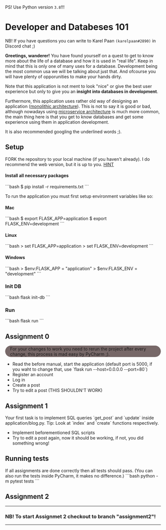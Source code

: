 PS! Use Python version `3.8`!!!

<h1>Developer and Databeses 101</h1>

NB! If you have questions you can write to Karel Paan <code>(karelpaan#2890)</code> in Discord chat ;)

**Greetings, wanderer!** You have found yourself on a quest to get to know more about the life of a database and how it is used in "real life".
Keep in mind that this is only one of many uses for a database. Development being the most common usa we will be talking about just that. And ofcourse you will have plenty of opporunities to make your hands dirty. 

Note that this application is not ment to look "nice" or give the best user experience but only to give you an **insight into databases in development**.

Furthermore, this application uses rather old way of designing an application (<u>monolithic architecture</u>).
This is not to say it is good or bad, although nowadays using <u>microservice architecture</u> is much more common, the main thing here is that you get to know databases and get some experience using them in application development.

It is also recommended googling the underlined words ;).

<h2>Setup</h2>

FORK the repository to your local machine (if you haven't already). I do recommend the web version, but it is up to you.
<a href="https://docs.github.com/en/get-started/quickstart/fork-a-repo">HINT</a>

<h4>Install all necessary packages</h4>
```bash
$ pip install -r requirements.txt
```

To run the application you must first setup environment variables like so:
<h4>Mac</h4>
```bash
$ export FLASK_APP=application
$ export FLASK_ENV=development
```

<h4>Linux</h4>
```bash
> set FLASK_APP=application
> set FLASK_ENV=development
```

<h4>Windows</h4>
```bash
> $env:FLASK_APP = "application"
> $env:FLASK_ENV = "development"
```

<h3>Init DB</h3>
```bash
flask init-db
```
<h3>Run</h3>
```bash
flask run
```

<h2>Assignment 0</h2>

<div style="background-color: rgba(82,63,63,0.78); padding: 0.1rem 1rem; border-radius: 20px">
For your changes to work you need to rerun the project after every change, this process is mad easy by PyCharm ;).
</div>

<ul>
 <li>Read the before manual, start the application 
 (default port is 5000, if you waht to change that, use `flask run --host=0.0.0.0 --port=80`)</li>
 <li>Register an account</li>
 <li>Log in</li>
 <li>Create a post</li>
 <li>Try to edit a post (THIS SHOULDN'T WORK)</li>
</ul>

<h2>Assignment 1</h2>
Your first task is to implement SQL queries `get_post` and `update` inside application/blog.py.
Tip: Look at `index` and `create` functions respectively.
<ul>
 <li>Implement beforementioned SQL scripts</li>
 <li>Try to edit a post again, now it should be working, if not, you did something wrong!</li>
</ul>

<h2>Running tests</h2>
If all assignments are done correctly then all tests should pass.
(You can also run the tests inside PyCharm, it makes no difference.)
```bash
 python -m pytest tests
```

<h2>Assignment 2</h2>
<hr>
<h3>NB! To start Assignmet 2 checkout to branch "assignment2"!</h3>
<hr>
